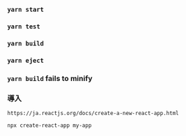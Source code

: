 ### `yarn start`

### `yarn test`

### `yarn build`

### `yarn eject`

### `yarn build` fails to minify

### 導入
```
https://ja.reactjs.org/docs/create-a-new-react-app.html
```
```
npx create-react-app my-app
```
